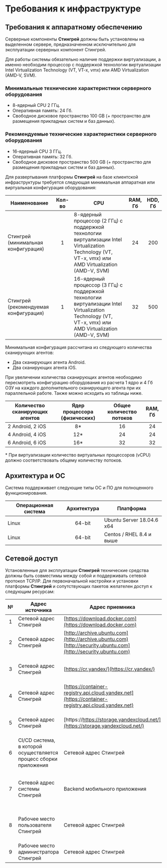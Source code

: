 # Требования к инфраструктуре

## Требования к аппаратному обеспечению

Серверные компоненты **Стингрей** должны быть установлены на выделенном сервере, предназначенном исключительно для эксплуатации серверных компонент Стингрей.

Для работы системы обязательно наличие поддержки виртуализации, а именно необходим процессор с поддержкой технологии виртуализации Intel Virtualization Technology (VT, VT-x, vmx) или AMD Virtualization (AMD-V, SVM).

### Минимальные технические характеристики серверного оборудования

* 8-ядерный CPU 2 ГГц. 
* Оперативная память: 24 Гб. 
* Свободное дисковое пространство 100 GB (+ пространство для размещения прикладных систем и баз данных).

### Рекомендуемые технические характеристики серверного оборудования

* 16-ядерный CPU 3 ГГц. 
* Оперативная память: 32 Гб. 
* Свободное дисковое пространство 500 GB (+ пространство для размещения прикладных систем и баз данных).

Для развертывания платформы **Стингрей** на базе клиентской инфраструктуры требуется следующая минимальная аппаратная или виртуальная конфигурация оборудования:

Наименование|Кол-во|CPU|RAM, Гб|HDD, Гб
-|:-:|-|:-:|:-:
Стингрей (минимальная конфигурация)|1|8-ядерный процессор (2 ГГц) с поддержкой технологии виртуализации Intel Virtualization Technology (VT, VT-x, vmx) или AMD Virtualization (AMD-V, SVM)|24|200
Стингрей (рекомендуемая конфигурация)|1|16-ядерный процессор (3 ГГц) с поддержкой технологии виртуализации Intel Virtualization Technology (VT, VT-x, vmx) или AMD Virtualization (AMD-V, SVM)|32|500

Минимальная конфигурация рассчитана из следующего количества сканирующих агентов:

* Два сканирующих агента Android.
* Два сканирующих агента iOS.

При увеличении количества сканирующих агентов необходимо пересмотреть конфигурацию оборудования из расчета 1 ядро и 4 Гб ОЗУ на каждого дополнительного сканирующего агента при их параллельной работе. Также можно исходить из таблицы ниже.

Количество сканирующих агентов|Ядер процессора (физических)|Общее количество потоков|RAM, Гб
-|:-:|:-:|:-:
2 Android, 2 iOS|8*|16|24
4 Android, 4 iOS|12*|24|24
6 Android, 6 iOS|16*|32|32

\* При виртуализации количество виртуальных процессоров (vCPU) должно соответствовать общему количеству потоков.

## Архитектура и ОС

Система поддерживает следующие типы ОС и ПО для полноценного функционирования.

Операционная система|Архитектура|Платформа
-|:-:|-
Linux|64-bit|Ubuntu Server 18.04.6 x64
Linux|64-bit|Centos / RHEL 8.4 и выше

## Сетевой доступ

Установленные для эксплуатации **Стингрей** технические средства должны быть совместимы между собой и поддерживать сетевой протокол TCP/IP. Для первоначальной настройки и установки платформы **Стингрей** и сопутствующих пакетов желателен доступ к следующим ресурсам:

№|Адрес источника|Адрес приемника|Тип подключения|Порты|Назначение
:-:|-|-|:-:|:-:|-
1|Сетевой адрес Стингрей|[https://download.docker.com](https://download.docker.com)|Внешний|80, 443|Установка docker
2|Сетевой адрес Стингрей|[http://archive.ubuntu.com](http://archive.ubuntu.com)<br>[http://security.ubuntu.com](http://security.ubuntu.com)|Внешний|80, 443|Установка сопутствующих пакетов
3|Сетевой адрес Стингрей|[https://cr.yandex/](https://cr.yandex/)|Внешний|80, 443|Авторизация в хранилище docker и загрузка docker-образов
4|Сетевой адрес Стингрей|[https://container-registry.api.cloud.yandex.net](https://container-registry.api.cloud.yandex.net)|Внешний|80, 443|Авторизация в хранилище docker и загрузка docker-образов
5|Сетевой адрес Стингрей|[https://https://storage.yandexcloud.net/](https://storage.yandexcloud.net/)|Внешний|80, 443|Авторизация в хранилище docker и загрузка docker-образов
6|CI/CD система, в которой осуществляется процесс сборки приложения|Сетевой адрес Стингрей|Внутренний|80, 443|Загрузка артефакта сборки (мобильного приложения) для анализа в Стингрей
7|Сетевой адрес системы Стингрей|Backend мобильного приложения|Внутренний|80, 443|Сетевая доступность backend для корректной работы мобильного приложения
8|Рабочее место пользователя Стингрей|Сетевой адрес Стингрей|Внутренний|80, 443|Работа пользователей с графическим интерфейсом системы
9|Рабочее место администратора Стингрей|Сетевой адрес Стингрей|Внутренний|80, 443, 22|Администрирование системы Стингрей
